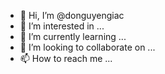 - 👋 Hi, I’m @donguyengiac
- 👀 I’m interested in ...
- 🌱 I’m currently learning ...
- 💞️ I’m looking to collaborate on ...
- 📫 How to reach me ...

<!---
donguyengiac/donguyengiac is a ✨ special ✨ repository because its `README.md` (this file) appears on your GitHub profile.
You can click the Preview link to take a look at your changes.
--->
